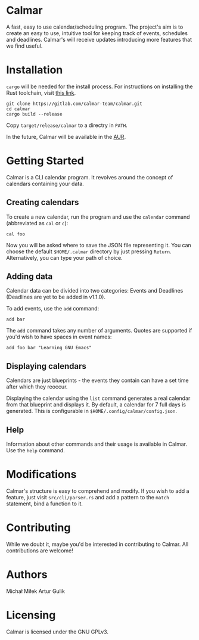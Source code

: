 # Calmar
A fast, easy to use calendar/scheduling program.
The project's aim is to create an easy to use, intuitive tool for keeping track of events, schedules and deadlines.
Calmar's will receive updates introducing more features that we find useful.

# Installation
`cargo` will be needed for the install process. For instructions on installing the Rust toolchain, visit [this link](https://www.rust-lang.org/tools/install).
```
git clone https://gitlab.com/calmar-team/calmar.git
cd calmar
cargo build --release
```
Copy `target/release/calmar` to a directry in `PATH`.

In the future, Calmar will be available in the [AUR](https://aur.archlinux.org/).

# Getting Started
Calmar is a CLI calendar program. It revolves around the concept of calendars containing your data.

## Creating calendars
To create a new calendar, run the program and use the `calendar` command (abbreviated as `cal` or `c`):
```
cal foo
```
Now you will be asked where to save the JSON file representing it. 
You can choose the default `$HOME/.calmar` directory by just pressing `Return`. Alternatively, you can type your path of choice.

## Adding data
Calendar data can be divided into two categories: Events and Deadlines (Deadlines are yet to be added in v1.1.0).

To add events, use the `add` command:
```
add bar
```
The `add` command takes any number of arguments. Quotes are supported if you'd wish to have spaces in event names:
```
add foo bar "Learning GNU Emacs"
```
## Displaying calendars
Calendars are just blueprints - the events they contain can have a set time after which they reoccur.

Displaying the calendar using the `list` command generates a real calendar from that blueprint and displays it.
By default, a calendar for 7 full days is generated. This is configurable in `$HOME/.config/calmar/config.json`.

## Help
Information about other commands and their usage is available in Calmar. Use the `help` command.

# Modifications
Calmar's structure is easy to comprehend and modify. If you wish to add a feature, just visit `src/cli/parser.rs` and add a pattern to the `match` statement, bind a function to it.

# Contributing
While we doubt it, maybe you'd be interested in contributing to Calmar.
All contributions are welcome!

# Authors
Michał Miłek
Artur Gulik

# Licensing
Calmar is licensed under the GNU GPLv3.
